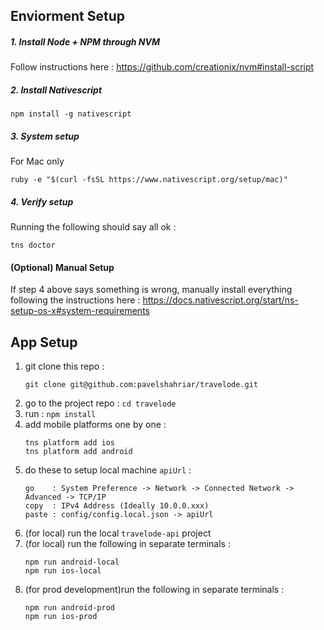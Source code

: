 ## Enviorment Setup
##### 1. Install Node + NPM through NVM
Follow instructions here : https://github.com/creationix/nvm#install-script
##### 2. Install Nativescript
```
npm install -g nativescript
```
##### 3. System setup
For Mac only 
```
ruby -e "$(curl -fsSL https://www.nativescript.org/setup/mac)"
```
##### 4. Verify setup
Running the following should say all ok :
```
tns doctor
```
#### (Optional) Manual Setup
If step 4 above says something is wrong, manually install everything following the instructions here : https://docs.nativescript.org/start/ns-setup-os-x#system-requirements 

## App Setup

1. git clone this repo : 
   ```
   git clone git@github.com:pavelshahriar/travelode.git
   ```
2. go to the project repo : `cd travelode`
3. run : `npm install`
4. add mobile platforms one by one :
   ```
   tns platform add ios
   tns platform add android
   ```
5. do these to setup local machine `apiUrl` :
   ```
   go    : System Preference -> Network -> Connected Network -> Advanced -> TCP/IP
   copy  : IPv4 Address (Ideally 10.0.0.xxx)
   paste : config/config.local.json -> apiUrl
   ```
6. (for local) run the local `travelode-api` project
7. (for local) run the following in separate terminals :
   ```
   npm run android-local
   npm run ios-local
   ```
8. (for prod development)run the following in separate terminals :
   ```
   npm run android-prod
   npm run ios-prod
   ```
